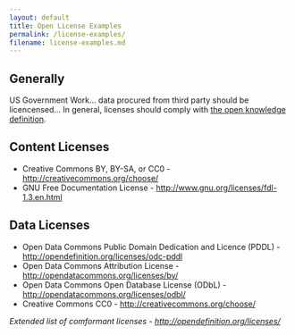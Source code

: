 ```yaml
---
layout: default
title: Open License Examples
permalink: /license-examples/
filename: license-examples.md
---
```



## Generally

US Government Work... data procured from third party should be licencensed... In general, licenses should comply with [the open knowledge definition](http://opendefinition.org/okd/).

## Content Licenses
* Creative Commons BY, BY-SA, or CC0 - http://creativecommons.org/choose/
* GNU Free Documentation License - http://www.gnu.org/licenses/fdl-1.3.en.html

## Data Licenses
* Open Data Commons Public Domain Dedication and Licence (PDDL) - http://opendefinition.org/licenses/odc-pddl
* Open Data Commons Attribution License - http://opendatacommons.org/licenses/by/
* Open Data Commons Open Database License (ODbL) - http://opendatacommons.org/licenses/odbl/
* Creative Commons CC0 - http://creativecommons.org/choose/

*Extended list of comformant licenses - http://opendefinition.org/licenses/*